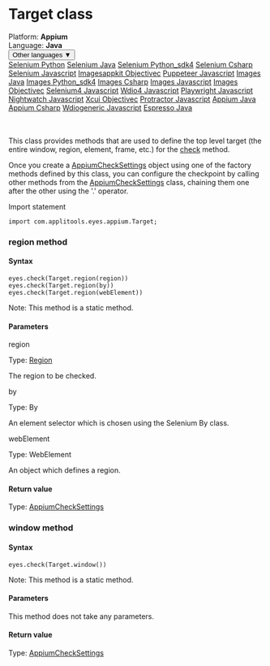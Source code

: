# Target class
<div class='platform-bar-container-div'><div class='platform-bar-div'>Platform:  <b> Appium</b>
</div><div class='platform-bar-div'>Language: <b>Java</b></div><div class='dropdown-button-container-div'><button class='sdk-language-dropdown-button'>Other languages ▼</button><div class='dropdown-content'>
<a href='../../selenium/python/target'>Selenium Python</a>
<a href='../../selenium/java/target'>Selenium Java</a>
<a href='../../selenium/python_sdk4/target'>Selenium Python_sdk4</a>
<a href='../../selenium/csharp/target'>Selenium Csharp</a>
<a href='../../selenium/javascript/target'>Selenium Javascript</a>
<a href='../../imagesappkit/objectivec/target'>Imagesappkit Objectivec</a>
<a href='../../puppeteer/javascript/target'>Puppeteer Javascript</a>
<a href='../../images/java/target'>Images Java</a>
<a href='../../images/python_sdk4/target'>Images Python_sdk4</a>
<a href='../../images/csharp/target'>Images Csharp</a>
<a href='../../images/javascript/target'>Images Javascript</a>
<a href='../../images/objectivec/target'>Images Objectivec</a>
<a href='../../selenium4/javascript/target'>Selenium4 Javascript</a>
<a href='../../wdio4/javascript/target'>Wdio4 Javascript</a>
<a href='../../playwright/javascript/target'>Playwright Javascript</a>
<a href='../../nightwatch/javascript/target'>Nightwatch Javascript</a>
<a href='../../xcui/objectivec/target'>Xcui Objectivec</a>
<a href='../../protractor/javascript/target'>Protractor Javascript</a>
<a href='../../appium/java/target'>Appium Java</a>
<a href='../../appium/csharp/target'>Appium Csharp</a>
<a href='../../wdiogeneric/javascript/target'>Wdiogeneric Javascript</a>
<a href='../../espresso/java/target'>Espresso Java</a>
</div></div><br /><br /></div>




This class provides methods that are used to define the top level target (the entire window, region, element, frame, etc.) for the [check](#check-method) method.

Once you create a [AppiumCheckSettings](./checksettings) object using one of the factory methods defined by this class, you can configure the checkpoint by calling other methods from the [AppiumCheckSettings](./checksettings) class, chaining them one after the other using the '.' operator.

Import statement

    import com.applitools.eyes.appium.Target;
    	


### region method
#### Syntax


    eyes.check(Target.region(region))
    eyes.check(Target.region(by))
    eyes.check(Target.region(webElement))

Note: This method is a static method.

#### Parameters

region

Type: [Region](./region)

The region to be checked.

by

Type: By

An element selector which is chosen using the Selenium By class.

webElement

Type: WebElement

An object which defines a region.

#### Return value

Type:  [AppiumCheckSettings](./checksettings)

### window method
#### Syntax


    eyes.check(Target.window())

Note: This method is a static method.

#### Parameters

This method does not take any parameters.

#### Return value

Type:  [AppiumCheckSettings](./checksettings)
